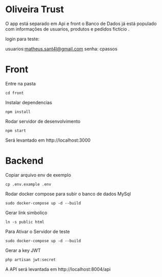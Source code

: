 
#  Oliveira Trust

O app está separado em Api e front 
o Banco de Dados já está populado com informações de usuarios, produtos e pedidos fictício .

login para teste:

usuarios:matheus.sant4l@gmail.com
senha: cpassos

# Front

Entre na pasta    
```
cd front
```

Instalar dependencias
```
npm install 
```

Rodar servidor de desenvolvimento
```
npm start
```

Será levantado em http://localhost:3000


# Backend

Copiar arquivo env de exemplo
```
cp .env.example .env
```

Rodar docker compose para subir o banco de dados MySql
```
sudo docker-compose up -d --build
```

Gerar link simbolico
```
ln -s public html
```
Para Ativar o Servidor de teste
```
sudo docker-compose up -d --build
```

Gerar a key JWT
```
php artisan jwt:secret
```

A API será levantada em http://localhost:8004/api

